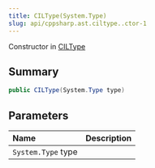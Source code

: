 ```yaml
---
title: CILType(System.Type)
slug: api/cppsharp.ast.ciltype..ctor-1
---
```

Constructor in [CILType](/api/cppsharp/ast/ciltype)

## Summary



```csharp
public CILType(System.Type type)
```

## Parameters

|Name|Description|
|:---|:---|
|`System.Type` type||

